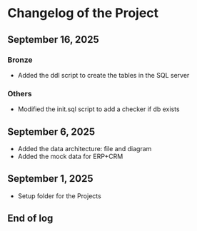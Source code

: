 # Changelog of the Project

## September 16, 2025

### Bronze
- Added the ddl script to create the tables in the SQL server

### Others
- Modified the init.sql script to add a checker if db exists

## September 6, 2025
- Added the data architecture: file and diagram
- Added the mock data for ERP+CRM

## September 1, 2025
- Setup folder for the Projects

## End of log